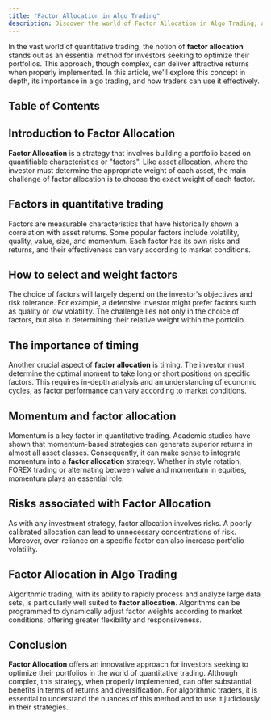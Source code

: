 ```yaml
---
title: "Factor Allocation in Algo Trading"
description: Discover the world of Factor Allocation in Algo Trading, an innovative strategy for optimizing portfolios in quantitative trading. Build a portfolio based on quantifiable factors, determine their weights, and leverage timing for maximum returns. Learn how momentum plays a role and understand associated risks. Explore resources to deepen your understanding and become a successful algorithmic trader.
---
```




In the vast world of quantitative trading, the notion of **factor allocation** stands out as an essential method for investors seeking to optimize their portfolios. This approach, though complex, can deliver attractive returns when properly implemented. In this article, we'll explore this concept in depth, its importance in algo trading, and how traders can use it effectively.

## Table of Contents

## Introduction to Factor Allocation

**Factor Allocation** is a strategy that involves building a portfolio based on quantifiable characteristics or "factors". Like asset allocation, where the investor must determine the appropriate weight of each asset, the main challenge of factor allocation is to choose the exact weight of each factor.

## Factors in quantitative trading

Factors are measurable characteristics that have historically shown a correlation with asset returns. Some popular factors include volatility, quality, value, size, and momentum. Each factor has its own risks and returns, and their effectiveness can vary according to market conditions.

## How to select and weight factors

The choice of factors will largely depend on the investor's objectives and risk tolerance. For example, a defensive investor might prefer factors such as quality or low volatility. The challenge lies not only in the choice of factors, but also in determining their relative weight within the portfolio.

## The importance of timing

Another crucial aspect of **factor allocation** is timing. The investor must determine the optimal moment to take long or short positions on specific factors. This requires in-depth analysis and an understanding of economic cycles, as factor performance can vary according to market conditions.

## Momentum and factor allocation

Momentum is a key factor in quantitative trading. Academic studies have shown that momentum-based strategies can generate superior returns in almost all asset classes. Consequently, it can make sense to integrate momentum into a **factor allocation** strategy. Whether in style rotation, FOREX trading or alternating between value and momentum in equities, momentum plays an essential role.

## Risks associated with Factor Allocation

As with any investment strategy, factor allocation involves risks. A poorly calibrated allocation can lead to unnecessary concentrations of risk. Moreover, over-reliance on a specific factor can also increase portfolio volatility.

## Factor Allocation in Algo Trading

Algorithmic trading, with its ability to rapidly process and analyze large data sets, is particularly well suited to **factor allocation**. Algorithms can be programmed to dynamically adjust factor weights according to market conditions, offering greater flexibility and responsiveness.

## Conclusion

**Factor Allocation** offers an innovative approach for investors seeking to optimize their portfolios in the world of quantitative trading. Although complex, this strategy, when properly implemented, can offer substantial benefits in terms of returns and diversification. For algorithmic traders, it is essential to understand the nuances of this method and to use it judiciously in their strategies.
